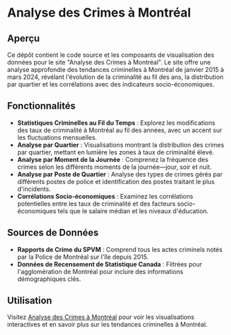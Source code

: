 # Analyse des Crimes à Montréal

## Aperçu
Ce dépôt contient le code source et les composants de visualisation des données pour le site "Analyse des Crimes à Montréal". Le site offre une analyse approfondie des tendances criminelles à Montréal de janvier 2015 à mars 2024, révélant l'évolution de la criminalité au fil des ans, la distribution par quartier et les corrélations avec des indicateurs socio-économiques.

## Fonctionnalités
- **Statistiques Criminelles au Fil du Temps** : Explorez les modifications des taux de criminalité à Montréal au fil des années, avec un accent sur les fluctuations mensuelles.
- **Analyse par Quartier** : Visualisations montrant la distribution des crimes par quartier, mettant en lumière les zones à taux de criminalité élevé.
- **Analyse par Moment de la Journée** : Comprenez la fréquence des crimes selon les différents moments de la journée—jour, soir et nuit.
- **Analyse par Poste de Quartier** : Analyse des types de crimes gérés par différents postes de police et identification des postes traitant le plus d'incidents.
- **Corrélations Socio-économiques** : Examinez les corrélations potentielles entre les taux de criminalité et des facteurs socio-économiques tels que le salaire médian et les niveaux d'éducation.

## Sources de Données
- **Rapports de Crime du SPVM** : Comprend tous les actes criminels notés par la Police de Montréal sur l'île depuis 2015.
- **Données de Recensement de Statistique Canada** : Filtrées pour l'agglomération de Montréal pour inclure des informations démographiques clés.

## Utilisation
Visitez [Analyse des Crimes à Montréal](https://montreal-crimes-analysis.vercel.app/) pour voir les visualisations interactives et en savoir plus sur les tendances criminelles à Montréal.
